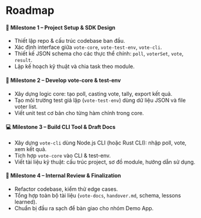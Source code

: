 # Roadmap

#### 🧩 **Milestone 1 – Project Setup & SDK Design**

* Thiết lập repo & cấu trúc codebase ban đầu.
* Xác định interface giữa `vote-core`, `vote-test-env`, `vote-cli`.
* Thiết kế JSON schema cho các thực thể chính: `poll`, `voterSet`, `vote`, `result`.
* Lập kế hoạch kỹ thuật và chia task theo module.

#### 🔧 **Milestone 2 – Develop vote-core & test-env**

* Xây dựng logic core: tạo poll, casting vote, tally, export kết quả.
* Tạo môi trường test giả lập (`vote-test-env`) dùng dữ liệu JSON và file voter list.
* Viết unit test cơ bản cho từng hàm chính trong core.

#### 💻 **Milestone 3 – Build CLI Tool & Draft Docs**

* Xây dựng `vote-cli` dùng Node.js CLI (hoặc Rust CLI): nhập poll, vote, xem kết quả.
* Tích hợp `vote-core` vào CLI & test-env.
* Viết tài liệu kỹ thuật: cấu trúc project, sơ đồ module, hướng dẫn sử dụng.

#### 🧪 **Milestone 4 – Internal Review & Finalization**

* Refactor codebase, kiểm thử edge cases.
* Tổng hợp toàn bộ tài liệu (`vote-docs`, `handover.md`, schema, lessons learned).
* Chuẩn bị đầu ra sạch để bàn giao cho nhóm Demo App.



